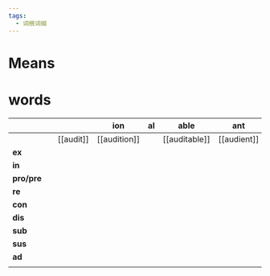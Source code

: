 ```yaml
---
tags:
  - 词根词缀
---
```

# Means

# words
|             |     |           | **ion**      | **al** | **able**    | **ant**     | **ate** |             |
| ----------- | --- | --------- | ------------ | ------ | ----------- | ----------- | ------- | ----------- |
|             |     | [[audit]] | [[audition]] |        | [[auditable]] | [[audient]] |         | [[auditor]] |
| **ex**      |     |           |              |        |             |             |         |             |
| **in**      |     |           |              |        |             |             |         |             |
| **pro/pre** |     |           |              |        |             |             |         |             |
| **re**      |     |           |              |        |             |             |         |             |
| **con**     |     |           |              |        |             |             |         |             |
| **dis**     |     |           |              |        |             |             |         |             |
| **sub**     |     |           |              |        |             |             |         |             |
| **sus**     |     |           |              |        |             |             |         |             |
| **ad**      |     |           |              |        |             |             |         |             |
|             |     |           |              |        |             |             |         |             |
